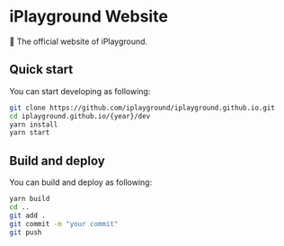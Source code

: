 # iPlayground Website

🍏 The official website of iPlayground.

## Quick start

You can start developing as following:

```bash
git clone https://github.com/iplayground/iplayground.github.io.git
cd iplayground.github.io/{year}/dev
yarn install
yarn start
```

## Build and deploy

You can build and deploy as following:

```bash
yarn build
cd ..
git add .
git commit -m "your commit"
git push
```
